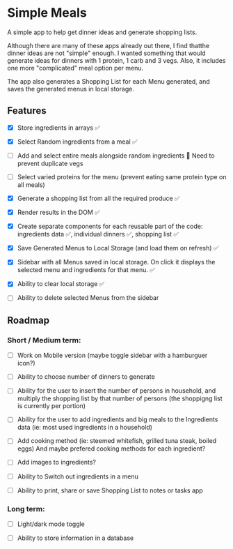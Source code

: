 # Simple Meals

A simple app to help get dinner ideas and generate shopping lists.

Although there are many of these apps already out there, I find thatthe dinner ideas are not "simple" enough. I wanted something that would generate ideas for dinners with 1 protein, 1 carb and 3 vegs. Also, it includes one more "complicated" meal option per menu.

The app also generates a Shopping List for each Menu generated, and saves the generated menus in local storage.

## Features

- [x] Store ingredients in arrays ✅

- [x] Select Random ingredients from a meal ✅

- [ ] Add and select entire meals alongside random ingredients 🚨 Need to prevent duplicate vegs

- [ ] Select varied proteins for the menu (prevent eating same protein type on all meals)

- [x] Generate a shopping list from all the required produce ✅

- [x] Render results in the DOM ✅

- [x] Create separate components for each reusable part of the code: ingredients data ✅, individual dinners ✅, shopping list ✅

- [x] Save Generated Menus to Local Storage (and load them on refresh) ✅

- [x] Sidebar with all Menus saved in local storage. On click it displays the selected menu and ingredients for that menu. ✅

- [x] Ability to clear local storage ✅

- [ ] Ability to delete selected Menus from the sidebar

## Roadmap

### Short / Medium term:

- [ ] Work on Mobile version (maybe toggle sidebar with a hamburguer icon?)

- [ ] Ability to choose number of dinners to generate

- [ ] Ability for the user to insert the number of persons in household, and multiply the shopping list by that number of persons (the shoppigng list is currently per portion)

- [ ] Ability for the user to add ingredients and big meals to the Ingredients data (ie: most used ingredients in a household)

- [ ] Add cooking method (ie: steemed whitefish, grilled tuna steak, boiled eggs) And maybe prefered cooking methods for each ingredient?

- [ ] Add images to ingredients?

- [ ] Ability to Switch out ingredients in a menu

- [ ] Ability to print, share or save Shopping List to notes or tasks app

### Long term:

- [ ] Light/dark mode toggle

- [ ] Ability to store information in a database
